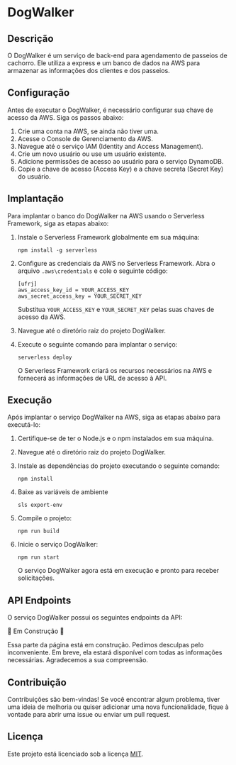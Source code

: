 # DogWalker

## Descrição

O DogWalker é um serviço de back-end para agendamento de passeios de cachorro. Ele utiliza a express e um banco de dados na AWS para armazenar as informações dos clientes e dos passeios.

## Configuração

Antes de executar o DogWalker, é necessário configurar sua chave de acesso da AWS. Siga os passos abaixo:

1. Crie uma conta na AWS, se ainda não tiver uma.
2. Acesse o Console de Gerenciamento da AWS.
3. Navegue até o serviço IAM (Identity and Access Management).
4. Crie um novo usuário ou use um usuário existente.
5. Adicione permissões de acesso ao usuário para o serviço DynamoDB.
6. Copie a chave de acesso (Access Key) e a chave secreta (Secret Key) do usuário.

## Implantação

Para implantar o banco do DogWalker na AWS usando o Serverless Framework, siga as etapas abaixo:

1. Instale o Serverless Framework globalmente em sua máquina:

   ```shell
   npm install -g serverless
   ```

2. Configure as credenciais da AWS no Serverless Framework. Abra o arquivo `.aws\credentials` e cole o seguinte código:

   ```shell
   [ufrj]
   aws_access_key_id = YOUR_ACCESS_KEY
   aws_secret_access_key = YOUR_SECRET_KEY
   ```

   Substitua `YOUR_ACCESS_KEY` e `YOUR_SECRET_KEY` pelas suas chaves de acesso da AWS.

3. Navegue até o diretório raiz do projeto DogWalker.

4. Execute o seguinte comando para implantar o serviço:

   ```shell
   serverless deploy
   ```

   O Serverless Framework criará os recursos necessários na AWS e fornecerá as informações de URL de acesso à API.

## Execução

Após implantar o serviço DogWalker na AWS, siga as etapas abaixo para executá-lo:

1. Certifique-se de ter o Node.js e o npm instalados em sua máquina.

2. Navegue até o diretório raiz do projeto DogWalker.

3. Instale as dependências do projeto executando o seguinte comando:

   ```shell
   npm install
   ```

4. Baixe as variáveis de ambiente

   ```shell
   sls export-env
   ```

5. Compile o projeto:

   ```shell
   npm run build
   ```

6. Inicie o serviço DogWalker:

   ```shell
   npm run start
   ```

   O serviço DogWalker agora está em execução e pronto para receber solicitações.

## API Endpoints

O serviço DogWalker possui os seguintes endpoints da API:

🚧 Em Construção 🚧

Essa parte da página está em construção. Pedimos desculpas pelo inconveniente. Em breve, ela estará disponível com todas as informações necessárias. Agradecemos a sua compreensão.

## Contribuição

Contribuições são bem-vindas! Se você encontrar algum problema, tiver uma ideia de melhoria ou quiser adicionar uma nova funcionalidade, fique à vontade para abrir uma issue ou enviar um pull request.

## Licença

Este projeto está licenciado sob a licença [MIT](LICENSE).
